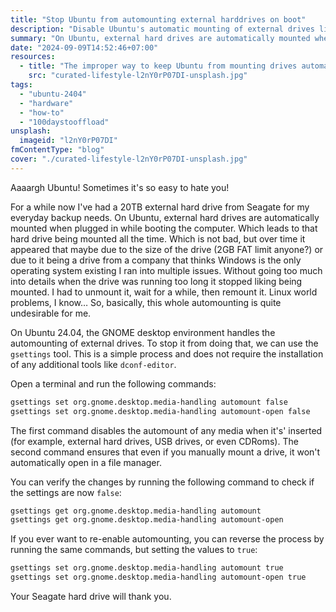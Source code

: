 ```yaml
---
title: "Stop Ubuntu from automounting external harddrives on boot"
description: "Disable Ubuntu's automatic mounting of external drives like Seagate to prevent issues. Use `gsettings` commands to manage automount settings via the terminal."
summary: "On Ubuntu, external hard drives are automatically mounted when plugged in while booting the computer. Which leads to that hard drive being mounted all the time."
date: "2024-09-09T14:52:46+07:00"
resources:
  - title: "The improper way to keep Ubuntu from mounting drives automatically"
    src: "curated-lifestyle-l2nY0rP07DI-unsplash.jpg"
tags:
  - "ubuntu-2404"
  - "hardware"
  - "how-to"
  - "100daystooffload"
unsplash:
  imageid: "l2nY0rP07DI"
fmContentType: "blog"
cover: "./curated-lifestyle-l2nY0rP07DI-unsplash.jpg"
---
```


Aaaargh Ubuntu! Sometimes it's so easy to hate you!

For a while now I've had a 20TB external hard drive from Seagate for my everyday backup needs. On Ubuntu, external hard drives are automatically mounted when plugged in while booting the computer. Which leads to that hard drive being mounted all the time. Which is not bad, but over time it appeared that maybe due to the size of the drive (2GB FAT limit anyone?) or due to it being a drive from a company that thinks Windows is the only operating system existing I ran into multiple issues. Without going too much into details when the drive was running too long it stopped liking being mounted. I had to unmount it, wait for a while, then remount it. Linux world problems, I know… So, basically, this whole automounting is quite undesirable for me.

On Ubuntu 24.04, the GNOME desktop environment handles the automounting of external drives. To stop it from doing that, we can use the `gsettings` tool. This is a simple process and does not require the installation of any additional tools like `dconf-editor`.

Open a terminal and run the following commands:

```bash
gsettings set org.gnome.desktop.media-handling automount false
gsettings set org.gnome.desktop.media-handling automount-open false
```

The first command disables the automount of any media when it's' inserted (for example, external hard drives, USB drives, or even CDRoms). The second command ensures that even if you manually mount a drive, it won't automatically open in a file manager.

You can verify the changes by running the following command to check if the settings are now `false`:

```bash
gsettings get org.gnome.desktop.media-handling automount
gsettings get org.gnome.desktop.media-handling automount-open
```

If you ever want to re-enable automounting, you can reverse the process by running the same commands, but setting the values to `true`:

```bash
gsettings set org.gnome.desktop.media-handling automount true
gsettings set org.gnome.desktop.media-handling automount-open true
```

Your Seagate hard drive will thank you.
